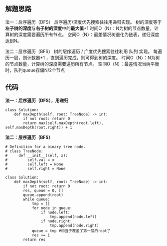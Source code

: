 ## 解题思路
 
法一：后序遍历（DFS）
后序遍历/深度优先搜索往往用递归实现。
树的深度等于**左子树的深度**与**右子树的深度**中的**最大值**+1
时间O（N）：N为树的节点数量，计算树的深度需要遍历所有节点。
空间O（N）：最差情况树退化为链表，递归深度达到N。

法二：层序遍历（BFS）
树的层序遍历 / 广度优先搜索往往利用 队列 实现。
每遍历一层，则计数器+1 ，直到遍历完成，则可得到树的深度。
时间O（N）：N为树的节点数量，计算树的深度需要遍历所有节点。
空间O（N）：最差情况当树平衡时，队列queue存储N/2个节点

## 代码

**法一：后序遍历（DFS），用递归**

```
class Solution:
    def maxDepth(self, root: TreeNode) -> int:
        if not root: return 0
        return max(self.maxDepth(root.left), self.maxDepth(root.right)) + 1
```


**法二：层序遍历（BFS）**
```
# Definition for a binary tree node.
# class TreeNode:
#     def __init__(self, x):
#         self.val = x
#         self.left = None
#         self.right = None

class Solution:
    def maxDepth(self, root: TreeNode) -> int:
        if not root: return 0
        res, queue = 0, []
        queue.append(root)
        while queue:
            tmp = []
            for node in queue:
                if node.left:
                    tmp.append(node.left)
                if node.right:
                    tmp.append(node.right)
            queue = tmp #相当于覆盖了第一层的root了
            res += 1
        return res     
```





